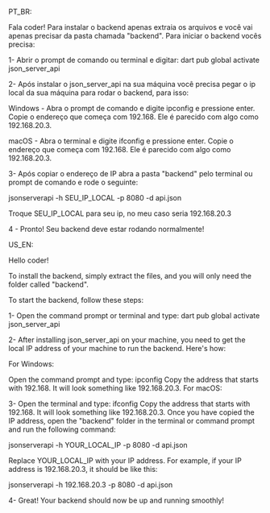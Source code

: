 PT_BR:

Fala coder!
Para instalar o backend apenas extraia os arquivos e você vai apenas precisar da pasta chamada "backend".
Para iniciar o backend vocês precisa:

1- Abrir o prompt de comando ou terminal e digitar:
dart pub global activate json_server_api

2- Após instalar o json_server_api na sua máquina você precisa pegar o ip local da sua máquina para rodar o backend,
para isso:

Windows - Abra o prompt de comando e digite ipconfig e pressione enter.
Copie o endereço que começa com 192.168. Ele é parecido com algo como 192.168.20.3.

macOS - Abra o terminal e digite ifconfig e pressione enter.
Copie o endereço que começa com 192.168. Ele é parecido com algo como 192.168.20.3.

3- Após copiar o endereço de IP abra a pasta "backend" pelo terminal ou prompt de comando e rode o seguinte:

jsonserverapi -h SEU_IP_LOCAL -p 8080 -d api.json

Troque SEU_IP_LOCAL para seu ip, no meu caso seria 192.168.20.3

4 - Pronto! Seu backend deve estar rodando normalmente!

US_EN:

Hello coder!

To install the backend, simply extract the files, and you will only need the folder called "backend".

To start the backend, follow these steps:

1- Open the command prompt or terminal and type:
dart pub global activate json_server_api

2- After installing json_server_api on your machine, you need to get the local IP address of your machine to run the backend. Here's how:

For Windows:

Open the command prompt and type: ipconfig
Copy the address that starts with 192.168. It will look something like 192.168.20.3.
For macOS:

3- Open the terminal and type: ifconfig
Copy the address that starts with 192.168. It will look something like 192.168.20.3.
Once you have copied the IP address, open the "backend" folder in the terminal or command prompt and run the following command:

jsonserverapi -h YOUR_LOCAL_IP -p 8080 -d api.json

Replace YOUR_LOCAL_IP with your IP address. For example, if your IP address is 192.168.20.3, it should be like this:

jsonserverapi -h 192.168.20.3 -p 8080 -d api.json

4- Great! Your backend should now be up and running smoothly!
